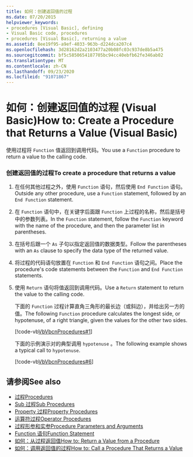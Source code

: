 ```yaml
---
title: 如何：创建返回值的过程
ms.date: 07/20/2015
helpviewer_keywords:
- procedures [Visual Basic], defining
- Visual Basic code, procedures
- procedures [Visual Basic], returning a value
ms.assetid: 8ee19f95-a9ef-4033-963b-d224dca207c4
ms.openlocfilehash: 3d28162d2a2103477a20b08fc03c937de8b5a475
ms.sourcegitcommit: bf5c5850654187705bc94cc40ebfb62fe346ab02
ms.translationtype: MT
ms.contentlocale: zh-CN
ms.lasthandoff: 09/23/2020
ms.locfileid: "91071867"
---
```

# <a name="how-to-create-a-procedure-that-returns-a-value-visual-basic"></a><span data-ttu-id="eb8aa-102">如何：创建返回值的过程 (Visual Basic)</span><span class="sxs-lookup"><span data-stu-id="eb8aa-102">How to: Create a Procedure that Returns a Value (Visual Basic)</span></span>

<span data-ttu-id="eb8aa-103">使用过程将 `Function` 值返回到调用代码。</span><span class="sxs-lookup"><span data-stu-id="eb8aa-103">You use a `Function` procedure to return a value to the calling code.</span></span>  
  
### <a name="to-create-a-procedure-that-returns-a-value"></a><span data-ttu-id="eb8aa-104">创建返回值的过程</span><span class="sxs-lookup"><span data-stu-id="eb8aa-104">To create a procedure that returns a value</span></span>  
  
1. <span data-ttu-id="eb8aa-105">在任何其他过程之外，使用 `Function` 语句，然后使用 `End Function` 语句。</span><span class="sxs-lookup"><span data-stu-id="eb8aa-105">Outside any other procedure, use a `Function` statement, followed by an `End Function` statement.</span></span>  
  
2. <span data-ttu-id="eb8aa-106">在 `Function` 语句中，在关键字后面跟 `Function` 上过程的名称，然后是括号中的参数列表。</span><span class="sxs-lookup"><span data-stu-id="eb8aa-106">In the `Function` statement, follow the `Function` keyword with the name of the procedure, and then the parameter list in parentheses.</span></span>  
  
3. <span data-ttu-id="eb8aa-107">在括号后跟一个 `As` 子句以指定返回值的数据类型。</span><span class="sxs-lookup"><span data-stu-id="eb8aa-107">Follow the parentheses with an `As` clause to specify the data type of the returned value.</span></span>  
  
4. <span data-ttu-id="eb8aa-108">将过程的代码语句放置在 `Function` 和 `End Function` 语句之间。</span><span class="sxs-lookup"><span data-stu-id="eb8aa-108">Place the procedure's code statements between the `Function` and `End Function` statements.</span></span>  
  
5. <span data-ttu-id="eb8aa-109">使用 `Return` 语句将值返回到调用代码。</span><span class="sxs-lookup"><span data-stu-id="eb8aa-109">Use a `Return` statement to return the value to the calling code.</span></span>  
  
     <span data-ttu-id="eb8aa-110">下面的 `Function` 过程计算直角三角形的最长边（或斜边），并给出另一方的值。</span><span class="sxs-lookup"><span data-stu-id="eb8aa-110">The following `Function` procedure calculates the longest side, or hypotenuse, of a right triangle, given the values for the other two sides.</span></span>  
  
     [!code-vb[VbVbcnProcedures#1](~/samples/snippets/visualbasic/VS_Snippets_VBCSharp/VbVbcnProcedures/VB/Class1.vb#1)]  
  
     <span data-ttu-id="eb8aa-111">下面的示例演示对的典型调用 `hypotenuse` 。</span><span class="sxs-lookup"><span data-stu-id="eb8aa-111">The following example shows a typical call to `hypotenuse`.</span></span>  
  
     [!code-vb[VbVbcnProcedures#6](~/samples/snippets/visualbasic/VS_Snippets_VBCSharp/VbVbcnProcedures/VB/Class1.vb#6)]  
  
## <a name="see-also"></a><span data-ttu-id="eb8aa-112">请参阅</span><span class="sxs-lookup"><span data-stu-id="eb8aa-112">See also</span></span>

- [<span data-ttu-id="eb8aa-113">过程</span><span class="sxs-lookup"><span data-stu-id="eb8aa-113">Procedures</span></span>](./index.md)
- [<span data-ttu-id="eb8aa-114">Sub 过程</span><span class="sxs-lookup"><span data-stu-id="eb8aa-114">Sub Procedures</span></span>](./sub-procedures.md)
- [<span data-ttu-id="eb8aa-115">Property 过程</span><span class="sxs-lookup"><span data-stu-id="eb8aa-115">Property Procedures</span></span>](./property-procedures.md)
- [<span data-ttu-id="eb8aa-116">运算符过程</span><span class="sxs-lookup"><span data-stu-id="eb8aa-116">Operator Procedures</span></span>](./operator-procedures.md)
- [<span data-ttu-id="eb8aa-117">过程形参和实参</span><span class="sxs-lookup"><span data-stu-id="eb8aa-117">Procedure Parameters and Arguments</span></span>](./procedure-parameters-and-arguments.md)
- [<span data-ttu-id="eb8aa-118">Function 语句</span><span class="sxs-lookup"><span data-stu-id="eb8aa-118">Function Statement</span></span>](../../../language-reference/statements/function-statement.md)
- [<span data-ttu-id="eb8aa-119">如何：从过程返回值</span><span class="sxs-lookup"><span data-stu-id="eb8aa-119">How to: Return a Value from a Procedure</span></span>](./how-to-return-a-value-from-a-procedure.md)
- [<span data-ttu-id="eb8aa-120">如何：调用返回值的过程</span><span class="sxs-lookup"><span data-stu-id="eb8aa-120">How to: Call a Procedure That Returns a Value</span></span>](./how-to-call-a-procedure-that-returns-a-value.md)
